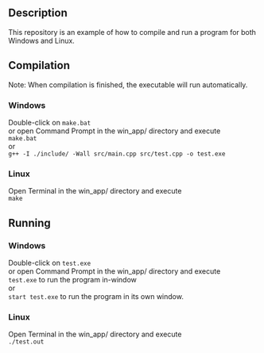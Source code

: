 ## Description  
This repository is an example of how to compile and run a program for both Windows and Linux.  
  
## Compilation  
Note: When compilation is finished, the executable will run automatically.  
  
### Windows  
Double-click on `make.bat`  
or open Command Prompt in the win_app/ directory and execute  
`make.bat`  
or  
`g++ -I ./include/ -Wall src/main.cpp src/test.cpp -o test.exe`  
  
### Linux  
Open Terminal in the win_app/ directory and execute  
`make`  
  
## Running  
### Windows  
Double-click on `test.exe`  
or open Command Prompt in the win_app/ directory and execute  
`test.exe` to run the program in-window  
or  
`start test.exe` to run the program in its own window.  
  
### Linux  
Open Terminal in the win_app/ directory and execute  
`./test.out`  